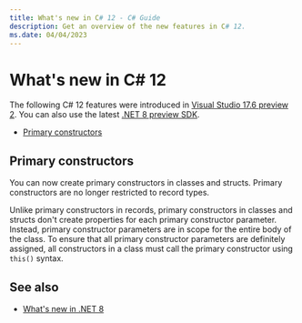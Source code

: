 ```yaml
---
title: What's new in C# 12 - C# Guide
description: Get an overview of the new features in C# 12.
ms.date: 04/04/2023
---
```

# What's new in C# 12

The following C# 12 features were introduced in [Visual Studio 17.6 preview 2](https://visualstudio.microsoft.com/vs/preview/). You can also use the latest [.NET 8 preview SDK](https://dotnet.microsoft.com/download/dotnet).

- [Primary constructors](#primary-constructors)

## Primary constructors

You can now create primary constructors in classes and structs. Primary constructors are no longer restricted to record types.

Unlike primary constructors in records, primary constructors in classes and structs don't create properties for each primary constructor parameter. Instead, primary constructor parameters are in scope for the entire body of the class. To ensure that all primary constructor parameters are definitely assigned, all constructors in a class must call the primary constructor using `this()` syntax.

## See also

- [What's new in .NET 8](../../core/whats-new/dotnet-8.md)
